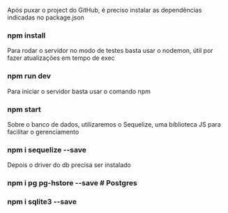 Após puxar o project do GitHub, é preciso instalar as dependências indicadas no package.json
### npm install

Para rodar o servidor no modo de testes basta usar o nodemon, útil por fazer atualizações em tempo de exec
### npm run dev

Para iniciar o servidor basta usar o comando npm
### npm start

Sobre o banco de dados, utilizaremos o Sequelize, uma biblioteca JS para facilitar o gerenciamento
### npm i sequelize --save

Depois o driver do db precisa ser instalado
### npm i pg pg-hstore --save # Postgres
### npm i sqlite3 --save